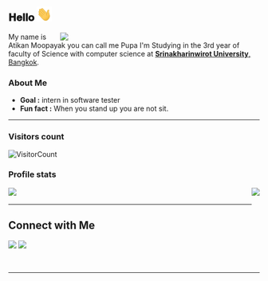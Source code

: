 <h2> 𝐇𝐞𝐥𝐥𝐨 <img src="https://raw.githubusercontent.com/ABSphreak/ABSphreak/master/gifs/Hi.gif" width="30px"></h2>
<img align='right' src='https://media2.giphy.com/media/PRlZvs1KXhtkc/giphy.gif?cid=ecf05e47t2akjvlyl51q6pwmiogxty981s5tsl7yxeqw4951&ep=v1_gifs_search&rid=giphy.gif&ct=g 'hight="300" width="400">
My name is Atikan Moopayak you can call me Pupa
I'm Studying in the 3rd year of faculty of Science with computer science at <a href="https://www.swu.ac.th/"> <b>Srinakharinwirot University</b>, Bangkok</a>. <br>

###  About Me
-  **Goal :** intern in software tester
-  **Fun fact :** When you stand up you are not sit.

-----------------------------------------------------------------------------------------------------------------------------------------------------------------------
###  Visitors count

![VisitorCount](https://profile-counter.glitch.me/{IPsBs}/count.svg)

###  Profile stats

<img height="160em" align="right" src="https://github-readme-stats.vercel.app/api/top-langs/?username=IPsBS&theme=dracula&show_icons=true&layout=compact&langs_count=6" />
  
<img height="160em" src="https://github-readme-stats.vercel.app/api?username=IPsBs&theme=dracula" />
  
-----------------------------------------------------------------------------------------------------------------------------------------------------------------------


## Connect with Me
<a target="_blank" href="https://www.linkedin.com/in/atikan-moopayak-aa63202aa/"><img src="https://img.shields.io/badge/LinkedIn-0077B5?style=for-the-badge&logo=linkedin&logoColor=white" /></a>
<a target="_blank" href="https://www.instagram.com/ipsbs_ati/"><img src="https://img.shields.io/badge/Instagram-%23E4405F.svg?style=for-the-badge&logo=Instagram&logoColor=white" /></a>

<p align="center"><br>


-----------------------------------------------------------------------------------------------------------------------------------------------------------------------
